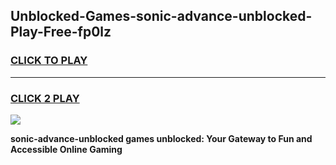 
## Unblocked-Games-sonic-advance-unblocked-Play-Free-fp0lz
<h3>
<a href="https://premium76.site?title=sonic-advance-unblocked&ref=23A">CLICK TO PLAY</a></h3>
<hr>

<h3>
<a href="https://premium76.site?title=sonic-advance-unblocked&ref=23A">CLICK 2 PLAY</a>
  
</h3>

<a href="https://premium76.site?title=sonic-advance-unblocked&ref=23A"><img src="https://clearcache.store/games.png"></a>


**sonic-advance-unblocked games unblocked: Your Gateway to Fun and Accessible Online Gaming**
